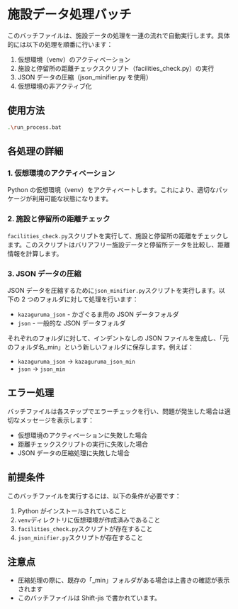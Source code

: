 # 施設データ処理バッチ

このバッチファイルは、施設データの処理を一連の流れで自動実行します。具体的には以下の処理を順番に行います：

1. 仮想環境（venv）のアクティベーション
2. 施設と停留所の距離チェックスクリプト（facilities_check.py）の実行
3. JSON データの圧縮（json_minifier.py を使用）
4. 仮想環境の非アクティブ化

## 使用方法

```bash
.\run_process.bat
```

## 各処理の詳細

### 1. 仮想環境のアクティベーション

Python の仮想環境（venv）をアクティベートします。これにより、適切なパッケージが利用可能な状態になります。

### 2. 施設と停留所の距離チェック

`facilities_check.py`スクリプトを実行して、施設と停留所の距離をチェックします。このスクリプトはバリアフリー施設データと停留所データを比較し、距離情報を計算します。

### 3. JSON データの圧縮

JSON データを圧縮するために`json_minifier.py`スクリプトを実行します。以下の 2 つのフォルダに対して処理を行います：

- `kazaguruma_json` - かざぐるま用の JSON データフォルダ
- `json` - 一般的な JSON データフォルダ

それぞれのフォルダに対して、インデントなしの JSON ファイルを生成し、「元のフォルダ名\_min」という新しいフォルダに保存します。例えば：

- `kazaguruma_json` → `kazaguruma_json_min`
- `json` → `json_min`

## エラー処理

バッチファイルは各ステップでエラーチェックを行い、問題が発生した場合は適切なメッセージを表示します：

- 仮想環境のアクティベーションに失敗した場合
- 距離チェックスクリプトの実行に失敗した場合
- JSON データの圧縮処理に失敗した場合

## 前提条件

このバッチファイルを実行するには、以下の条件が必要です：

1. Python がインストールされていること
2. `venv`ディレクトリに仮想環境が作成済みであること
3. `facilities_check.py`スクリプトが存在すること
4. `json_minifier.py`スクリプトが存在すること

## 注意点

- 圧縮処理の際に、既存の「\_min」フォルダがある場合は上書きの確認が表示されます
- このバッチファイルは Shift-jis で書かれています。
